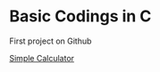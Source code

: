 # Basic Codings in C
First project on Github

[Simple Calculator](https://github.com/subhadip2004999/Basic-C-language/blob/main/cal.c)
